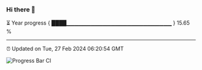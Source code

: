 ### Hi there 👋

⏳ Year progress { ████▁▁▁▁▁▁▁▁▁▁▁▁▁▁▁▁▁▁▁▁▁▁▁▁▁▁ } 15.65 %

---

⏰ Updated on Tue, 27 Feb 2024 06:20:54 GMT

![Progress Bar CI](https://github.com/ZhaoGui/ZhaoGui/workflows/Progress%20Bar%20CI/badge.svg)
